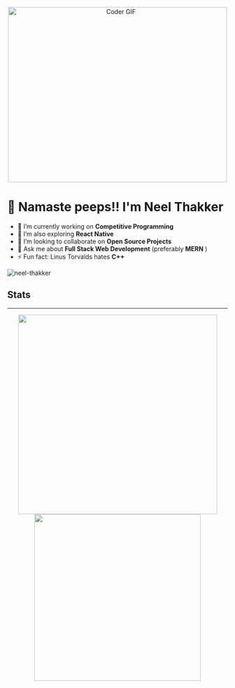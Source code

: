 
<p  align="center"><img src="https://cdn.dribbble.com/users/2279796/screenshots/4829492/_bug.png?compress=1&resize=800x600" alt="Coder GIF" width="500" height="400"></p>

# 🙏 Namaste peeps!! I'm Neel Thakker

- 🔭 I’m currently working on **Competitive Programming**
- 🌱 I’m also exploring **React Native** 
- 👯 I’m looking to collaborate on **Open Source Projects**
- 💬 Ask me about **Full Stack Web Development** (preferably **MERN** )
- ⚡ Fun fact: Linus Torvalds hates **C++**

<p align="left">
  <img src="https://komarev.com/ghpvc/?username=neel-thakker" alt="neel-thakker" />
</p>

## Stats
<hr>
<div align="center">
<a><img src="https://github-readme-stats.vercel.app/api?username=neel-thakker&include_all_commits&show_icons=true&theme=tokyonight&hide_border=true" width="455" ></a>
<a><img src="https://github-readme-stats.vercel.app/api/top-langs/?username=neel-thakker&layout=compact&theme=tokyonight&hide_border=true" width="380" ></a>
</div>